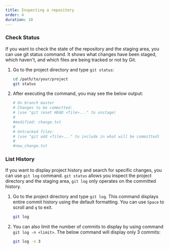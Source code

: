 ```yaml
---
title: Inspecting a repository
order: 4
duration: 10
---
```


### Check Status

If you want to check the state of the repository and the staging area, you can use git status command. It shows what changes have been staged, which haven't, and which files are being tracked or not by Git.

1. Go to the project directory and type `git status`:

    ```bash
    cd /path/to/your/project
    git status
    ```

2. After executing the command, you may see the below output:
    
    ```bash
    # On branch master
    # Changes to be committed:
    # (use "git reset HEAD <file>..." to unstage)
    #
    #modified: change.txt
    #
    # Untracked files:
    # (use "git add <file>..." to include in what will be committed)
    #
    #new_change.txt
    ```

### List History
If you want to display project history and search for specific changes, you can use `git log` command. `git status` allows you inspect the project directory and the staging area, `git log` only operates on the committed history.

1. Go to the project directory and type `git log`. This command displays entire commit history using the default formatting. You can use `Space` to scroll and `q` to exit.

    ```bash
    git log
    ```

2. You can also limit the number of commits to display by using command `git log -n <limit>`. The below command will display only 3 commits:

    ```bash
    git log -n 3
    ```